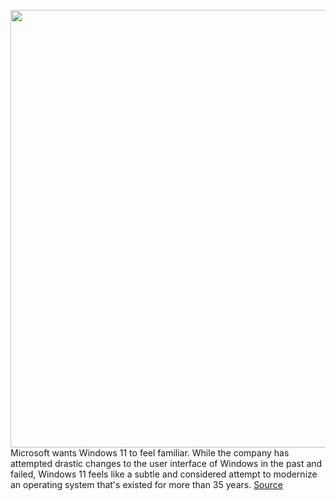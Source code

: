 <img src='https://cdn.vox-cdn.com/thumbor/-M6n19uHjzArJ4Er6i2EdSUM1vY=/400x0/filters:no_upscale()/cdn.vox-cdn.com/uploads/chorus_asset/file/22679323/Hero_Bloom_Logo.jpg' width='700px' /><br/>
Microsoft wants Windows 11 to feel familiar. While the company has attempted drastic changes to the user interface of Windows in the past and failed, Windows 11 feels like a subtle and considered attempt to modernize an operating system that's existed for more than 35 years.
<a href='https://www.theverge.com/22708762/microsoft-windows-11-review'> Source <a/>